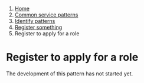 1.  [Home](/docs/core/contents)
2.	[Common service patterns](/docs/core/common-service-patterns/overview)
3.  [Identify patterns](/docs/documentation/core/common-service-patterns/identify-patterns)
4.  [Register something](/docs/documentation/core/common-service-patterns/service-patterns/register-something/overview)
5.  Register to apply for a role

# Register to apply for a role

The development of this pattern has not started yet.
